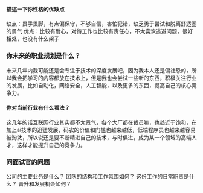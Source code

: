 #### 描述一下你性格的优缺点
缺点：畏手畏脚，有点偏保守，不够自信，害怕犯错，缺乏勇于尝试和脱离舒适圈的勇气
优点：比较有耐心，对待工作也比较有责任心，不太喜欢逃避问题，很好相处，也没有什么架子

### 你未来的职业规划是什么？
未来几年内我可能还是会专注于技术的深度发展吧，因为我本人还是偏社恐的，所以我会把学习的内容都放在技术上，但是我也会尝试一些新的东西，积极关注行业的发展，比如自动化，网络安全，人工智能，以及更多的东西，提高自己的核心竞争力。

#### 你对当前行业有什么看法？
这几年的话互联网行业其实都不太景气，各个大厂都在裁员嘛，也趋近于饱和，在加上ai技术的迅猛发展，码农的价值和门槛也越来越低，低端程序员也越来越容易被淘汰，所以说还是要不断精进自己的技术，与时俱进，成为某一个领域的高端人才，这样才能提升自己的竞争力。


### 问面试官的问题
公司的主要业务是什么？
团队的结构和工作氛围如何？
这份工作的日常职责是什么？
晋升和发展机会如何？
